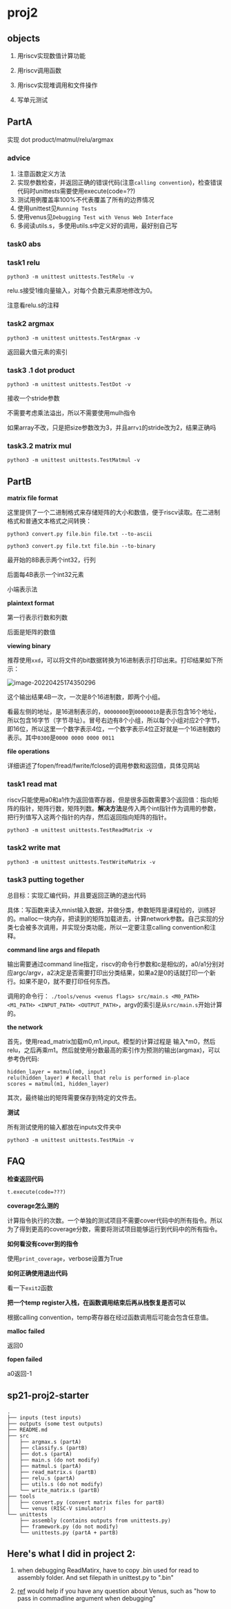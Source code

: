 # proj2

## objects

1. 用riscv实现数值计算功能

2. 用riscv调用函数

3. 用riscv实现堆调用和文件操作

4. 写单元测试

## PartA

实现 dot product/matmul/relu/argmax

### advice

1. 注意函数定义方法
2. 实现参数检查，并返回正确的错误代码(注意`calling convention`)，检查错误代码时unittests需要使用execute(code=??)
3. 测试用例覆盖率100%不代表覆盖了所有的边界情况
4. 使用unittest见`Running Tests`
5. 使用venus见`Debugging Test with Venus Web Interface`
6. 多阅读utils.s，多使用utils.s中定义好的调用，最好别自己写

### task0 abs

### task1 relu

`python3 -m unittest unittests.TestRelu -v`

relu.s接受1维向量输入，对每个负数元素原地修改为0。

注意看relu.s的注释

### task2 argmax

`python3 -m unittest unittests.TestArgmax -v`

返回最大值元素的索引

### task3 .1 dot product

`python3 -m unittest unittests.TestDot -v`

 接收一个stride参数

不需要考虑乘法溢出，所以不需要使用mulh指令

如果array不改，只是把size参数改为3，并且arr`v1`的stride改为2，结果正确吗

### task3.2 matrix mul

`python3 -m unittest unittests.TestMatmul -v`

## PartB

**matrix file format**

这里提供了一个二进制格式来存储矩阵的大小和数值，便于riscv读取。在二进制格式和普通文本格式之间转换：

`python3 convert.py file.bin file.txt --to-ascii`

`python3 convert.py file.txt file.bin --to-binary`

最开始的8B表示两个int32，行列

后面每4B表示一个int32元素

小端表示法

**plaintext format**

第一行表示行数和列数

后面是矩阵的数值

**viewing binary**

推荐使用`xxd`，可以将文件的bit数据转换为16进制表示打印出来。打印结果如下所示：

![image-20220425174350296](https://tva1.sinaimg.cn/large/e6c9d24egy1h1m3y0hcibj21bi06edgr.jpg)

这个输出结果4B一次，一次是8个16进制数，即两个小组。

看最左侧的地址，是16进制表示的，`00000000`到`00000010`是表示包含16个地址，所以包含16字节（字节寻址）。冒号右边有8个小组，所以每个小组对应2个字节，即16位，所以这里一个数字表示4位，一个数字表示4位正好就是一个16进制数的表示。其中`0300`是`0000 0000 0000 0011`

**file operations**

详细讲述了fopen/fread/fwrite/fclose的调用参数和返回值，具体见网站

### task1 read mat

riscv只能使用a0和a1作为返回值寄存器，但是很多函数需要3个返回值：指向矩阵的指针，矩阵行数，矩阵列数。**解决方法**是传入两个int指针作为调用的参数，把行列值写入这两个指针的内存，然后返回指向矩阵的指针。

`python3 -m unittest unittests.TestReadMatrix -v`

### task2 write mat

`python3 -m unittest unittests.TestWriteMatrix -v`

### task3 putting together

总目标：实现汇编代码，并且要返回正确的退出代码

具体：写函数来读入mnist输入数据，并做分类，参数矩阵是课程给的，训练好的。malloc一块内存，把读到的矩阵加载进去，计算network参数。自己实现的分类七会被多次调用，并实现分类功能，所以一定要注意calling convention和注释。

**command line args and filepath**

输出需要通过command line指定，riscv的命令行参数和c是相似的，a0/a1分别对应argc/argv，a2决定是否需要打印出分类结果，如果a2是0的话就打印一个新行。如果不是0，就不要打印任何东西。

调用的命令行： `./tools/venus <venus flags> src/main.s <M0_PATH> <M1_PATH> <INPUT_PATH> <OUTPUT_PATH>`，argv的索引是从`src/main.s`开始计算的。

**the network**

首先，使用read_matrix加载m0,m1,input。模型的计算过程是 输入*m0，然后relu，之后再乘m1。然后就使用分数最高的索引作为预测的输出(argmax)，可以参考伪代码:

```python3
hidden_layer = matmul(m0, input)
relu(hidden_layer) # Recall that relu is performed in-place
scores = matmul(m1, hidden_layer)
```

其次，最终输出的矩阵需要保存到特定的文件去。

**测试**

所有测试使用的输入都放在inputs文件夹中

`python3 -m unittest unittests.TestMain -v`

## FAQ

**检查返回代码**

`t.execute(code=???)`

**coverage怎么测的**

计算指令执行的次数。一个单独的测试项目不需要cover代码中的所有指令。所以为了得到更高的coverage分数，需要将测试项目能够运行到代码中的所有指令。

**如何看没有cover到的指令**

使用`print_coverage`，verbose设置为True

**如何正确使用退出代码**

看一下`exit2`函数

**把一个temp register入栈，在函数调用结束后再从栈恢复是否可以**

根据calling convention，temp寄存器在经过函数调用后可能会包含任意值。

**malloc failed**

返回0

**fopen failed**

a0返回-1

## sp21-proj2-starter

```
.
├── inputs (test inputs)
├── outputs (some test outputs)
├── README.md
├── src
│   ├── argmax.s (partA)
│   ├── classify.s (partB)
│   ├── dot.s (partA)
│   ├── main.s (do not modify)
│   ├── matmul.s (partA)
│   ├── read_matrix.s (partB)
│   ├── relu.s (partA)
│   ├── utils.s (do not modify)
│   └── write_matrix.s (partB)
├── tools
│   ├── convert.py (convert matrix files for partB)
│   └── venus (RISC-V simulator)
└── unittests
    ├── assembly (contains outputs from unittests.py)
    ├── framework.py (do not modify)
    └── unittests.py (partA + partB)
```


## Here's what I did in project 2:

1. when debugging ReadMatirx, have to copy .bin used for read to assembly folder. And set filepath in unittest.py to ".bin"

2. [ref](https://cs61c.org/resources/venus-reference) would help if you have any question about Venus, such as "how to pass in commadline argument when debugging"